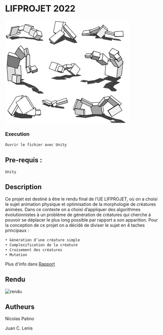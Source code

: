 # LIFPROJET 2022

![screen](https://github.com/LordTibu/Algorithme-evol-projet/blob/main/Images/for.png?raw=true)

### Execution

```
Ouvrir le fichier avec Unity
```

## Pre-requis :
   ```
  Unity
   ```
## Description 

Ce projet est destiné à être le rendu final de l’UE LIFPROJET, où on a choisi le sujet
animation physique et optimisation de la morphologie de créatures animées.
Dans ce contexte on a choisi d’appliquer des algorithmes évolutionnistes à un problème
de génération de créatures qui cherche à pouvoir se déplacer le plus long possible par
rapport a son apparition. Pour la conception de ce projet on a décidé de diviser le sujet
en 4 taches principaux :
```
• Génération d’une créature simple
• Complexification de la créature
• Croisement des créatures
• Mutation
```
Plus d'info dans [Rapport](https://github.com/LordTibu/Algorithme-evol-projet/blob/main/Rapport.pdf)

## Rendu
![rendu](https://github.com/LordTibu/Algorithme-evol-projet/blob/main/Images/movie_003.gif?raw=true)

## Autheurs
Nicolas Patino

Juan C. Lenis
